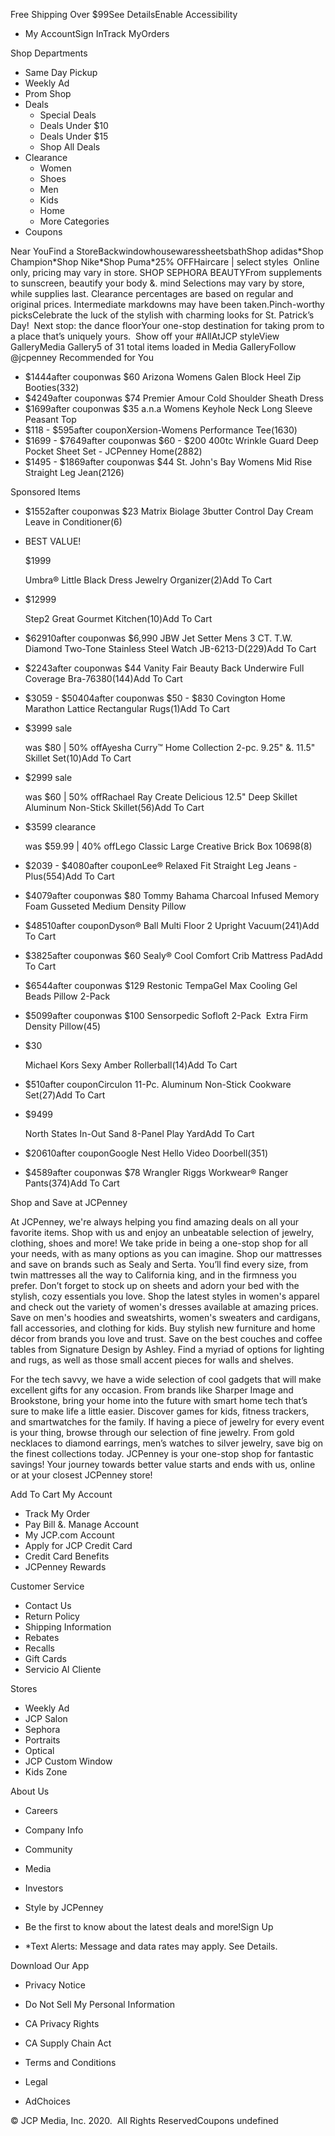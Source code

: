 Free Shipping Over $99See DetailsEnable Accessibility

*   My AccountSign InTrack MyOrders

Shop Departments

*   Same Day Pickup
*   Weekly Ad
*   Prom Shop
*   Deals
    *   Special Deals
    *   Deals Under $10
    *   Deals Under $15
    *   Shop All Deals
*   Clearance
    *   Women
    *   Shoes
    *   Men
    *   Kids
    *   Home
    *   More Categories
*   Coupons

Near YouFind a StoreBackwindowhousewaressheetsbathShop adidas\*Shop Champion\*Shop Nike\*Shop Puma\*25% OFFHaircare | select styles  Online only, pricing may vary in store. SHOP SEPHORA BEAUTYFrom supplements to sunscreen, beautify your body &. mind Selections may vary by store, while supplies last. Clearance percentages are based on regular and original prices. Intermediate markdowns may have been taken.Pinch-worthy picksCelebrate the luck of the stylish with charming looks for St. Patrick’s Day!  Next stop: the dance floorYour one-stop destination for taking prom to a place that’s uniquely yours.  Show off your #AllAtJCP styleView GalleryMedia Gallery5 of 31 total items loaded in Media GalleryFollow @jcpenney Recommended for You

*   $1444after couponwas $60 Arizona Womens Galen Block Heel Zip Booties(332)
*   $4249after couponwas $74 Premier Amour Cold Shoulder Sheath Dress
*   $1699after couponwas $35 a.n.a Womens Keyhole Neck Long Sleeve Peasant Top
*   $118 - $595after couponXersion-Womens Performance Tee(1630)
*   $1699 - $7649after couponwas $60 - $200 400tc Wrinkle Guard Deep Pocket Sheet Set - JCPenney Home(2882)
*   $1495 - $1869after couponwas $44 St. John's Bay Womens Mid Rise Straight Leg Jean(2126)

Sponsored Items

*   $1552after couponwas $23 Matrix Biolage 3butter Control Day Cream Leave in Conditioner(6)
*   BEST VALUE!
    
    $1999
    
    Umbra® Little Black Dress Jewelry Organizer(2)Add To Cart
*   $12999
    
    Step2 Great Gourmet Kitchen(10)Add To Cart
*   $62910after couponwas $6,990 JBW Jet Setter Mens 3 CT. T.W. Diamond Two-Tone Stainless Steel Watch JB-6213-D(229)Add To Cart
*   $2243after couponwas $44 Vanity Fair Beauty Back Underwire Full Coverage Bra-76380(144)Add To Cart
*   $3059 - $50404after couponwas $50 - $830 Covington Home Marathon Lattice Rectangular Rugs(1)Add To Cart
*   $3999 sale
    
    was $80 | 50% offAyesha Curry™ Home Collection 2-pc. 9.25" &. 11.5" Skillet Set(10)Add To Cart
*   $2999 sale
    
    was $60 | 50% offRachael Ray Create Delicious 12.5" Deep Skillet Aluminum Non-Stick Skillet(56)Add To Cart
*   $3599 clearance
    
    was $59.99 | 40% offLego Classic Large Creative Brick Box 10698(8)
*   $2039 - $4080after couponLee® Relaxed Fit Straight Leg Jeans - Plus(554)Add To Cart
*   $4079after couponwas $80 Tommy Bahama Charcoal Infused Memory Foam Gusseted Medium Density Pillow
*   $48510after couponDyson® Ball Multi Floor 2 Upright Vacuum(241)Add To Cart
*   $3825after couponwas $60 Sealy® Cool Comfort Crib Mattress PadAdd To Cart
*   $6544after couponwas $129 Restonic TempaGel Max Cooling Gel Beads Pillow 2-Pack
*   $5099after couponwas $100 Sensorpedic Sofloft 2-Pack  Extra Firm Density Pillow(45)
*   $30
    
    Michael Kors Sexy Amber Rollerball(14)Add To Cart
*   $510after couponCirculon 11-Pc. Aluminum Non-Stick Cookware Set(27)Add To Cart
*   $9499
    
    North States In-Out Sand 8-Panel Play YardAdd To Cart
*   $20610after couponGoogle Nest Hello Video Doorbell(351)
*   $4589after couponwas $78 Wrangler Riggs Workwear® Ranger Pants(374)Add To Cart

Shop and Save at JCPenney

At JCPenney, we're always helping you find amazing deals on all your favorite items. Shop with us and enjoy an unbeatable selection of jewelry, clothing, shoes and more! We take pride in being a one-stop shop for all your needs, with as many options as you can imagine. Shop our mattresses and save on brands such as Sealy and Serta. You’ll find every size, from twin mattresses all the way to California king, and in the firmness you prefer. Don’t forget to stock up on sheets and adorn your bed with the stylish, cozy essentials you love. Shop the latest styles in women's apparel and check out the variety of women's dresses available at amazing prices. Save on men's hoodies and sweatshirts, women's sweaters and cardigans, fall accessories, and clothing for kids. Buy stylish new furniture and home décor from brands you love and trust. Save on the best couches and coffee tables from Signature Design by Ashley. Find a myriad of options for lighting and rugs, as well as those small accent pieces for walls and shelves.

  

For the tech savvy, we have a wide selection of cool gadgets that will make excellent gifts for any occasion. From brands like Sharper Image and Brookstone, bring your home into the future with smart home tech that’s sure to make life a little easier. Discover games for kids, fitness trackers, and smartwatches for the family. If having a piece of jewelry for every event is your thing, browse through our selection of fine jewelry. From gold necklaces to diamond earrings, men’s watches to silver jewelry, save big on the finest collections today. JCPenney is your one-stop shop for fantastic savings! Your journey towards better value starts and ends with us, online or at your closest JCPenney store!

  
Add To Cart My Account

*   Track My Order
*   Pay Bill &. Manage Account
*   My JCP.com Account
*   Apply for JCP Credit Card
*   Credit Card Benefits
*   JCPenney Rewards

Customer Service

*   Contact Us
*   Return Policy
*   Shipping Information
*   Rebates
*   Recalls
*   Gift Cards
*   Servicio Al Cliente

Stores

*   Weekly Ad
*   JCP Salon
*   Sephora
*   Portraits
*   Optical
*   JCP Custom Window
*   Kids Zone

About Us

*   Careers
*   Company Info
*   Community
*   Media
*   Investors
*   Style by JCPenney

*   Be the first to know about the latest deals and more!Sign Up
*   \*Text Alerts: Message and data rates may apply. See Details.

Download Our App

*   Privacy Notice
*   Do Not Sell My Personal Information
*   CA Privacy Rights
*   CA Supply Chain Act

*   Terms and Conditions
*   Legal
*   AdChoices

© JCP Media, Inc. 2020.  All Rights ReservedCoupons undefined